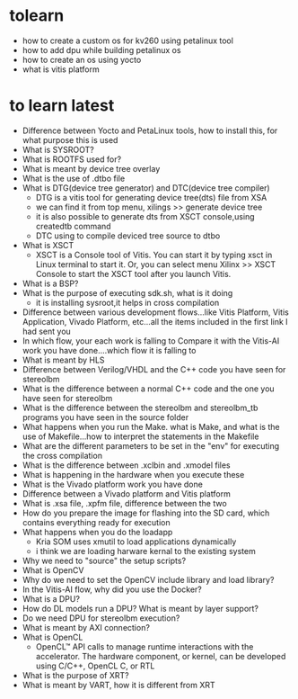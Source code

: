 # tolearn
- how to create a custom os for kv260 using petalinux tool
- how to add dpu while building petalinux os
- how to create an os using yocto
- what is vitis platform
# to learn latest

- Difference between Yocto and PetaLinux tools, how to install this, for what purpose this is used
- What is SYSROOT?
- What is ROOTFS used for?
- What is meant by device tree overlay
- What is the use of .dtbo file
- What is DTG(device tree generator) and DTC(device tree compiler)
    - DTG is a vitis tool for generating device tree(dts) file from XSA
    - we can find it from top menu, xilings >> generate device tree
    - it is also possible to generate dts from XSCT console,using createdtb command
    - DTC using to compile deviced tree source to dtbo
- What is XSCT
    - XSCT is a Console tool of Vitis. You can start it by typing xsct in Linux terminal to start it. Or, you can select menu Xilinx >> XSCT Console to start the XSCT tool after you launch Vitis.
- What is a BSP?
- What is the purpose of executing sdk.sh, what is it doing
    - it is installing sysroot,it helps in cross compilation
- Difference between various development flows...like Vitis Platform, Vitis Application, Vivado Platform, etc...all the items included in the first link I had sent you
- In which flow, your each work is falling to
Compare it with the Vitis-AI work you have done....which flow it is falling to
- What is meant by HLS
- Difference between Verilog/VHDL and the C++ code you have seen for stereolbm
- What is the difference between a normal C++ code and the one you have seen for stereolbm
- What is the difference between the stereolbm and stereolbm_tb programs you have seen in the source folder
- What happens when you run the Make. what is Make, and what is the use of Makefile...how to interpret the statements in the Makefile
- What are the different parameters to be set in the "env" for executing the cross compilation
- What is the difference between .xclbin and .xmodel files
- What is happening in the hardware when you execute these
- What is the Vivado platform work you have done
- Difference between a Vivado platform and Vitis platform
- What is .xsa file, .xpfm file, difference between the two
- How do you prepare the image for flashing into the SD card, which contains everything ready for execution
- What happens when you do the loadapp
    - Kria SOM uses xmutil to load applications dynamically
    - i think we are loading harware kernal to the existing system 
- Why we need to "source" the setup scripts?
- What is OpenCV
- Why do we need to set the OpenCV include library and load library?
- In the Vitis-AI flow, why did you use the Docker?
- What is a DPU?
- How do DL models run a DPU? What is meant by layer support?
- Do we need DPU for stereolbm execution?
- What is meant by AXI connection?
- What is OpenCL
    - OpenCL™ API calls to manage runtime interactions with the accelerator. The hardware component, or kernel, can be developed using C/C++, OpenCL C, or RTL
- What is the purpose of XRT?
- What is meant by VART, how it is different from XRT
